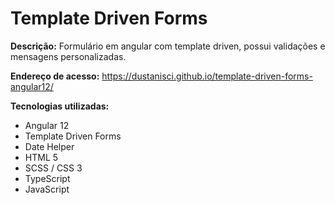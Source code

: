 # Template Driven Forms 

<b>Descrição:</b> Formulário em angular com template driven, possui validações e mensagens personalizadas.

<b>Endereço de acesso:</b> https://dustanisci.github.io/template-driven-forms-angular12/

<b>Tecnologias utilizadas:</b> 
<ul>
  <li>Angular 12</li>
  <li>Template Driven Forms</li>
  <li>Date Helper</li>
  <li>HTML 5 </li>
  <li>SCSS / CSS 3</li>
  <li>TypeScript</li>
  <li>JavaScript</li>
</ul>
